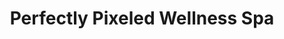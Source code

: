 ---
title: "Perfectly Pixeled Wellness Spa"
url: /virginia-beach/perfectly-pixeled-wellness-spa/
shop: beauty
---